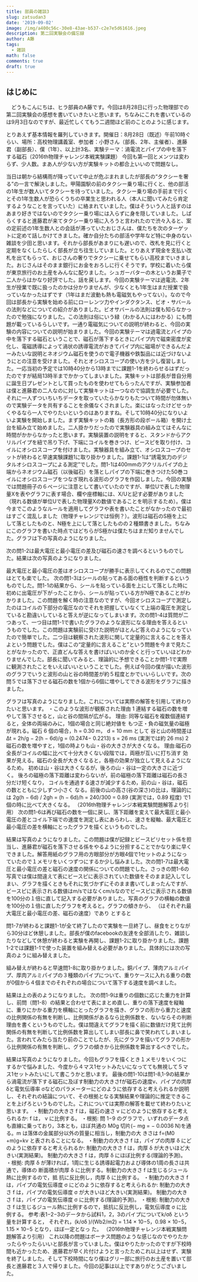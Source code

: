 ```yaml
---
title: 部員の雑談3
slug: zatsudan3
date: '2019-09-02'
image: /img/a400c56c-30e8-43ae-b537-c2e7e5d61616.jpeg
description: 第二回実験会の備忘録
author: A藤
tags:
  - 雑談
math: false
comments: true
draft: true
---
```


## はじめに
　どうもこんにちは、ヒラ部員のA藤です。今回は8月28日に行った物理部での第二回実験会の感想を書いていきたいと思います。ちなみにこれを書いているのは9月3日なのですが、最近忙しくてもう二週間ほど前のことのように感じます。

とりあえず基本情報を羅列していきます。開催日：8月28日（既述）午前10時ぐらい、場所：高校物理講義室、参加者：小野さん（部長、2年、主催者）、進藤君（副部長）、僕（1年）、以上計3名、実験テーマ：渦電流とパイプの中を落下する磁石（2016th物理チャレンジ本戦実験課題）
今回も第一回とメンツは変わらず、少人数。まあ人が少ない方が実験キットの都合上いいので問題なし。

当日は朝から結構雨が降っていて中止が危ぶまれましたが部長の“タクシーを奢る”の一言で解決しました。甲陽園駅の前のタクシー乗り場に行くと、他の部活の1年生が数人いてタクシーを待っていました。タクシー乗り場の手前まで行くとその1年生数人が恐らくうちの卒業生と思われる人（本人に聞いてみたら肯定するようなことを言っていた）に絡まれていました。僕はそういう人と話すのはあまり好きではないのでタクシー乗り場には入らずに身を隠していました。しばらくすると進藤君が来てタクシー乗り場に入ろうと言われたので渋々入ると、案の定前述の1年生数人との会話が滞っていたおじさんは、僕たちを次のターゲットに定めて話しかけてきました。確か自分たちの部活や学年など特に中身のない雑談を少田と思います。それから部長があまりにも遅いので、改札を見に行くと定期をなくしたらしく部長が立ち往生していました。とりあえず現金を支払い改札を出てもらって、おじさんの奢りでタクシーに乗せてもらい高校までいきました。おじさんはそのまま銀行にお金をおろしに行くそうです。学校に着いたら僕が東京旅行のお土産をみんなに配りました。シュガーバターの木というお菓子で二人からはかなり好評でした。話を戻します。今回の実験テーマは過電流、2年生が授業で既に扱ったのかは分かりませんが、少なくとも1年生はまだ授業で扱っていなかったはずです（1年はまだ波動も熱も電磁気もやってない）。なので今回は部長から実験を始める前にローレンツ力やインダクタンス、ビオ・サバールの法則などについての紹介がありました。ビオサバールの法則は僕も知らなかったので勉強になりました。この法則は俗にいう緑（わかる人にはわかる）にも問題が載っているらしいです。一通り電磁気についての説明が終わると、今回の実験の内容についての説明が始まりました。今回の実験テーマは過電流とパイプの中を落下する磁石ということで、磁石が落下するときにパイプ内で磁束密度が変化し、電磁誘導によって渦状の誘導電流がおきてパイプ内に磁場ができるんだよーみたいな説明とネオジウム磁石を使うので電子機器や鉄製品には近づけないようにとの注意を受けました。それとオシロスコープの使い方を少し復習しました。一応当初の予定では10時40分から13時までに課題1-1を終わらせるはずだったのですが結局13時半までかかってしまいました。実験キットは部長が昔自分用に誕生日プレゼントとして買ったものを使わせてもらったんですが、実験参加者は僕と進藤君の二人なのに対して実験キットは一つなので協調生が必要でした。それに一人ずついちいちデータを取っていたらかなりもたついて時間が勿体無いので実験データを共有することを余儀なくされました。楽にはなったけどせっかくやるなら一人でやりたいというのはありますね。そして10時40分になりいよいよ実験を開始しました。まず実験キットの箱（長方形の段ボール箱）を開け土台を組み立て始めました。二人掛かりだったので実験器具の組み立てはそんなに時間がかからなかったと思います。実験装置の説明をすると、スタンドからアクリルパイプを紐で吊り下げ、下端にコイルを巻きつけ、ビースピを取り付け、コイルにオシロスコープを付けました。実験器具を組み立て、オシロスコープのセットが終わると早速実験課題1に取り掛かりました。課題1-1は“誘電気力のデジタルオシロスコープによる測定”でした。問1-1は400mmのアクリルパイプの上端からネオジウム磁石（以後磁石）を落としパイプの下端に巻きつけた50巻コイルにオシロスコープをつなぎ現れる波形のグラフを作図しました。今回の実験では問題冊子の６ページに注意として書いていたのですが、単位Uで表した物理量Xを表やグラフに表す場合、欄や座標軸には、X/Uと記す必要がありました（現れる数値が単位Uで表した物理量Xの数値であることを明示するため）。僕は今までこのようなルールを適用してグラフや表を書いたことがなかったので最初はすごく混乱しました（物理チャレンジでは恒例？）。波形は磁石のS極を上にして落としたものと、N極を上にして落としたものの２種類書きました。ちなみにこのグラフを書いた時点ではどちらがS極かは僕たちはまだ知りませんでした。グラフは下の写真のようになりました。






























次の問1-2は最大電圧と最小電圧の差及び磁石の速さを調べるというものでした。結果は次の写真のようになりました。

最大電圧と最小電圧の差はオシロスコープが勝手に表示してくれるのでこの問題はとても楽でした。
次の問1-3はシールの貼ってある面の極性を判断するというものでした。問1-1の結果から、シールを貼っている面を上にして落とした時に初めに出電圧が下がったことから、シールが貼っている方がN極であることがわかりました。この問題を解く時の注意なのですが、今回オシロスコープで測定したのはコイルの下部分の電圧なのでそれを把握していなくて上端の電圧を測定していると勘違いしていると答えが逆になってしまいます。次の問1-4は質問が二つあって、一つ目は問1-1で書いたグラフのような波形になる理由を答えるというものでした。この問題は実験前に受けた説明がほとんど答えのようになっていたので簡単でした。二つ目は観察された波形に関して定量的に言えることを答えよという問題でした。僕はこの“定量的に言えること”という問題を今まで見たことがなかったので、正直どんな答えを書けばいいのか全くと行っていいほどわかりませんでした。部長に聞いてみると、理論的に予想できることか問1-1で実際に観測されたことをいえばいいということでした。例えば今回の僕が描いた波形のグラフでいうと波形の山と谷の時間差が約５程度とかでいいらしいです。次の問５では落下させる磁石の数を1個から6個に増やしてできる波形をグラフに描きました。

グラフは写真のようになりました。これについては実際の解答を引用して終わりたいと思います。
・このような波形が観察された理由
1 連結する磁石の数を増やして落下させると，山と谷の間隔が広がる。
理由: 同等な磁石を複数個連結すると，全体の両端のみに，1個の場合と同じ絶対値を もつ正・負の磁気量の磁極が現れる。磁石 6 個の場合，h = 0.30 m， d = 10 mm として 谷と山の時間差は ∆t = 2h/g − 2(h − 6d)/g = (0.2474− 0.2213) s = 26 ms (実測では約 26 ms)
2 磁石の数を増やすと，1個の時よりも山・谷の大きさが大きくなる。 理由:磁石の全長がコイルの幅に比べて十分大きくない段階では，両極が互いに打ち消す 効果が見える。磁石の全長が大きくなると，各極の効果が独立して見えるようになるため。 初めは山・谷は大きくなるが，後ろの山・谷は一定の大きさに近づく。 後ろの磁極の落下距離は変わらないが，前の磁極の落下距離は磁石の長さ分だけ短くなり， コイルを通過する速さが減少するため，前の山・谷は，磁石の数とともに少しずつ小さく なる。前後の山の高さ(谷の深さ)の比は，理論的には
2g(h − 6d) / 2gh = (h − 6d)/h = 240/300 = 0.89 (実測では，0.89 程度) で1個の時に比べて大きくなる。
（2016th物理チャレンジ本戦実験問題解答より引用）
次の問1-6は再び磁石の数を一個に戻し、落下距離を変えて最大電圧と最小電圧の差とコイル下端での速度を測定し表にあらわし、速さを縦軸、最大電圧と最小電圧の差を横軸にとったグラフを描くというものでした。

結果は写真のようになりました。この問題は僕が記録とビースピリセット係を担当し、進藤君が磁石を落下させる係をやるように分担することでかなり楽に早くできました。解答用紙のグラフ用の方眼部分が方眼4個で1セットのようになっていたので１メモリをいくつずつにするか少し悩みました。次の問1-7は最大電圧と最小電圧の差と磁石の速度の関係についての問題でした。さっきの問1-6の写真では僕は間違えて表にビースピに表示されていた数値をそのまま記入してしまい、グラフを描くときもそれに気づかずにそのまま書いてしまったんですが、ビースピに表示される数値はm/sではなくcm/sなのでビースピに表示される数値を100分の１倍に直して記入する必要がありました。写真のグラフの横軸の数値を100分の１倍に直したグラフを考えると。グラフの傾きから、
（はそれぞれ最大電圧と最小電圧の差、磁石の速度）であり
とすると

問1-7が終わると課題1-1が全て終了したので実験を一旦終了し、昼食をとりながら30分ほど休憩しました。部長が僕のfacebookの友達を全部消したり、雑談したりなどして休憩が終わると実験を再開し、課題1-2に取り掛かりました。課題1-2では課題1-1で使った装置を組み替える必要がありました。具体的には次の写真のように組み替えました。


組み替えが終わると早速問1-8に取り掛かりました。銅パイプ、薄肉アルミパイプ、厚肉アルミパイプの３種類のパイプについて、重りケースに入れる重りの数が0個から４個までのそれぞれの場合について落下する速度を調べました。

結果は上の表のようになりました。
次の問1-9は重りの個数に応じた重力を計算し、前問（問1-8）の結果と合わせて表にまとめ直し、重りの落下速度を縦軸に、重りにかかる重力を横軸にとったグラフを描き、グラフの形から重力と速度の比例関係の有無を判断し、比例関係があるなら比例係数を、ないならその判断理由を書くというものでした。僕は間違えてグラフを描く前に数値だけ見て比例関係の有無を判断して比例係数を算出してしまい部長に鼻で笑われてしまいました。言われてみたら当たり前のことでしたが、先にグラフを描いてグラフの形から比例関係の有無を判断し、グラフの傾きから比例係数を算出するべきでした。

結果は写真のようになりました。今回もグラフを描くとき１メモリをいくつにするかで悩みました、今度から４マス1セットみたいになってても無視して５マス1セットみたいにして書こうかと思います。
最後の問1-10は問1-8,1-9の結果から渦電流が落下する磁石に及ぼす制動力の大きさfが磁石の速度v、パイプの肉厚δと電気伝導率 σなどのパラメーターにどのように依存すると考えられるか説明し、それぞれの結論について、その根拠となる実験結果や理論的に推定できることを上げろというものでした。これについては実際の解答を載せて終わりたいと思います。
・制動力の大きさ f は，磁石の速さ v にどのように依存すると考えられるか:
f は， v に比例する。 ・根拠: 問 1−9 のグラフで，いずれのデータ点も直線に乗っており，3本とも，ほぼ共通の M0g 切片(− mg = − 0.0036 N)を通る。m は落体の金属部分以外の質量に相当し，制動力の大 きさは f=(M0 +m)g=kv と表されることになる。
・制動力の大きさ f は，パイプの肉厚 δ にどのように依存すると考えられるか: 制動力の大きさ f は，肉厚 δ が大きいほど大きい(実測結果)。 制動力の大きさ f は，肉厚 δ にほぼ比例する(理論的予測)。
・根拠:
肉厚 δ が薄ければ，1周に生じる誘導起電力および導体の1周の長さは共通で，導体の
断面積が肉厚 δ に比例する。制動力の大きさ f は生じるジュール熱に比例するので，抵 抗に反比例し，肉厚 δ に比例する。
・制動力の大きさ f は，パイプの電気伝導度 σ にどのように依存すると考えられるか: 制動力の大きさ f は，パイプの電気伝導度 σ が大きいほど大きい(実測結果)。 制動力の大きさ f は，パイプの電気伝導度 σ に比例する(理論的予測)。
・根拠:
制動力の大きさ f は生じるジュール熱に比例するので，抵抗に反比例し，電気伝導度 σ
に比例する。
参考:表1−2−3のデータから試料1，2，3のパイプについてk/σδ という量を計算すると， それぞれ，(k/σδ )/(Wb2/m2) = 1.14 × 10−5，0.98 × 10−5，1.15 × 10−5 となり，ほぼ一定となっ た。
（2016th物理チャレンジ本戦実験問題解答より引用）
これ以降の問題はボーナス問題のような感じなのでやりたかったらやったらいいと部長が言っていました。僕はやりたかったのですが下校時間も近かったため、進藤君が早く片付けようと言ったためこれ以上はせず、実験を終了しました。そして下校時間になり僕はグリー部に旅行のお土産を置いて部長と進藤君と３人で帰りました。今回の記事は以上ですありがとうございました。
